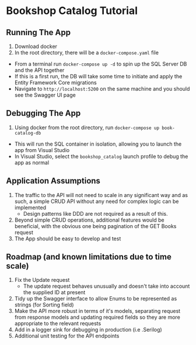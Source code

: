 # Bookshop Catalog Tutorial

## Running The App

1. Download docker
2. In the root directory, there will be a `docker-compose.yaml` file
  - From a terminal run `docker-compose up -d` to spin up the SQL Server DB and the API together
  - If this is a first run, the DB will take some time to initiate and apply the Entity Framework Core migrations
  - Navigate to `http://localhost:5200` on the same machine and you should see the Swagger UI page

## Debugging The App

1. Using docker from the root directory, run `docker-compose up book-catalog-db`
  - This will run the SQL container in isolation, allowing you to launch the app from Visual Studio
  - In Visual Studio, select the `bookshop_catalog` launch  profile to debug the app as normal


## Application Assumptions

1. The traffic to the API will not need to scale in any significant way and as such, a simple CRUD API without any need for complex logic can be implemented
    - Design patterns like DDD are not required as a result of this.
2. Beyond simple CRUD operations, additional features would be beneficial, with the obvious one being pagination of the GET Books request
3. The App should be easy to develop and test

## Roadmap (and known limitations due to time scale)

1. Fix the Update request
    - The update request behaves unusually and doesn't take into account the supplied ID at present
2. Tidy up the Swagger interface to allow Enums to be represented as strings (for Sorting field)
3. Make the API more robust in terms of it's models, separating request from response models and updating required fields
  so they are more appropriate to the relevant requests
4. Add in a logger sink for debugging in production (i.e .Serilog)
5. Additional unit testing for the API endpoints
